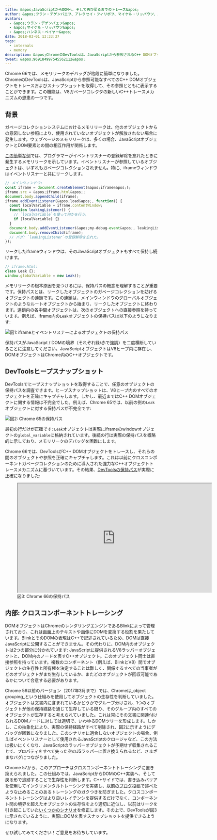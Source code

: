 ```yaml
---
title: &apos;JavaScriptからDOMへ、そして再び戻るまでのトレース&apos;
author: &apos;ウラン・デゲンバエフ、アレクセイ・フィリポフ、マイケル・リッパウツ、ハンネス・ペイヤー — DOMの仲間&apos;
avatars:
  - &apos;ウラン・デゲンバエフ&apos;
  - &apos;マイケル・リッパウツ&apos;
  - &apos;ハンネス・ペイヤー&apos;
date: 2018-03-01 13:33:37
tags:
  - internals
  - memory
description: &apos;ChromeのDevToolsは、JavaScriptから参照されるC++ DOMオブジェクトをトレースし、スナップショットを取得して、JavaScriptから到達可能なすべてのDOMオブジェクトを参照付きで表示できるようになりました。&apos;
tweet: &apos;969184997545562112&apos;
---
```

Chrome 66では、メモリリークのデバッグが格段に簡単になりました。ChromeのDevToolsは、JavaScriptから参照可能なすべてのC++ DOMオブジェクトをトレースおよびスナップショットを取得して、その参照とともに表示することができます。この機能は、V8ガベージコレクタの新しいC++トレースメカニズムの恩恵の一つです。

<!--truncate-->
## 背景

ガベージコレクションシステムにおけるメモリリークは、他のオブジェクトからの意図しない参照により、使用されていないオブジェクトが解放されない場合に発生します。ウェブページのメモリリークは、多くの場合、JavaScriptオブジェクトとDOM要素との間の相互作用が関係します。

[この簡単な例](https://ulan.github.io/misc/leak.html)では、プログラマーがイベントリスナーの登録解除を忘れたときに発生するメモリリークを示しています。イベントリスナーが参照しているオブジェクトは、いずれもガベージコレクションされません。特に、iframeウィンドウはイベントリスナーと共にリークします。

```js
// メインウィンドウ:
const iframe = document.createElement(&apos;iframe&apos;);
iframe.src = &apos;iframe.html&apos;;
document.body.appendChild(iframe);
iframe.addEventListener(&apos;load&apos;, function() {
  const localVariable = iframe.contentWindow;
  function leakingListener() {
    // `localVariable`を使って何かを行う。
    if (localVariable) {}
  }
  document.body.addEventListener(&apos;my-debug-event&apos;, leakingListener);
  document.body.removeChild(iframe);
  // バグ: `leakingListener`の登録解除を忘れた。
});
```

リークしたiframeウィンドウは、そのJavaScriptオブジェクトもすべて保持し続けます。

```js
// iframe.html:
class Leak {};
window.globalVariable = new Leak();
```

メモリリークの根本原因を見つけるには、保持パスの概念を理解することが重要です。保持パスとは、リークしたオブジェクトのガベージコレクションを妨げるオブジェクトの連鎖です。この連鎖は、メインウィンドウのグローバルオブジェクトのようなルートオブジェクトから始まり、リークしたオブジェクトに終わります。連鎖内の各中間オブジェクトは、次のオブジェクトへの直接参照を持っています。例えば、iframe内の`Leak`オブジェクトの保持パスは以下のようになります:

![図1: `iframe`とイベントリスナーによるオブジェクトの保持パス](/_img/tracing-js-dom/retaining-path.svg)

保持パスがJavaScript / DOMの境界（それぞれ緑/赤で強調）を二度横断していることに注意してください。JavaScriptオブジェクトはV8ヒープ内に存在し、DOMオブジェクトはChrome内のC++オブジェクトです。

## DevToolsヒープスナップショット

DevToolsでヒープスナップショットを取得することで、任意のオブジェクトの保持パスを調査できます。ヒープスナップショットは、V8ヒープ内のすべてのオブジェクトを正確にキャプチャします。しかし、最近まではC++ DOMオブジェクトに関する情報は不完全でした。例えば、Chrome 65では、以前の例の`Leak`オブジェクトに対する保持パスが不完全です:

![図2: Chrome 65の保持パス](/_img/tracing-js-dom/chrome-65.png)

最初の行だけが正確です: `Leak`オブジェクトは実際にiframeのwindowオブジェクトの`global_variable`に格納されています。後続の行は実際の保持パスを概略的に示しており、メモリリークのデバッグを困難にします。

Chrome 66では、DevToolsがC++ DOMオブジェクトをトレースし、それらの間のオブジェクトや参照を正確にキャプチャします。これは以前にクロスコンポーネントガベージコレクションのために導入された強力なC++オブジェクトトレースメカニズムに基づいています。その結果、[DevToolsの保持パス](https://www.youtube.com/watch?v=ixadA7DFCx8)が実際に正確になりました:

<figure>
  <div class="video video-16:9">
    <iframe src="https://www.youtube.com/embed/ixadA7DFCx8" width="640" height="360" loading="lazy"></iframe>
  </div>
  <figcaption>図3: Chrome 66の保持パス</figcaption>
</figure>

## 内部: クロスコンポーネントトレーシング

DOMオブジェクトはChromeのレンダリングエンジンであるBlinkによって管理されており、これは画面上のテキストや画像にDOMを変換する役割を果たしています。BlinkとそのDOMの表現はC++で記述されているため、DOMは直接JavaScriptに公開することができません。その代わりに、DOM内のオブジェクトは2つの部分に分かれています: JavaScriptに提供されるV8ラッパーオブジェクトと、DOM内のノードを表すC++オブジェクト。このオブジェクト同士は直接参照を持っています。複数のコンポーネント（例えば、BlinkとV8）間でオブジェクトの生存性と所有権を決定することは難しく、関係するすべての当事者がどのオブジェクトがまだ生存しているか、またどのオブジェクトが回収可能であるかについて合意する必要があります。

Chrome 56以前のバージョン（2017年3月まで）では、Chromeは_object grouping_という仕組みを使用してオブジェクトの生存性を判断していました。オブジェクトは文書内に含まれているかどうかでグループ分けされ、1つのオブジェクトが他の保持経路を通じて生存している限り、そのグループ内のすべてのオブジェクトが生存すると考えられていました。これは常にその文書に関連付けられるDOMノードに対しては適切で、いわゆるDOMツリーを形成します。しかし、この抽象化により、実際の保持経路がすべて削除され、図2に示すようにデバッグが困難になりました。このシナリオに適合しないオブジェクトの場合、例えばイベントリスナーとして使用されるJavaScriptのクロージャなど、この方法は扱いにくくなり、JavaScriptのラッパーオブジェクトが予期せず収集されることで、プロパティをすべて失った空のJSラッパーに置き換えられるなど、さまざまなバグにつながりました。

Chrome 57から、このアプローチはクロスコンポーネントトレーシングに置き換えられました。この仕組みでは、JavaScriptからDOMのC++実装へ、そして戻る形で追跡することで生存性を判断します。C++サイドでは、書き込みバリアを使用してインクリメンタルトレーシングを実装し、[以前のブログ投稿](/blog/orinoco-parallel-scavenger)で述べたような止めることのあるトレーシングのガクつきを防ぎました。クロスコンポーネントトレーシングはより良いレイテンシを提供するだけでなく、コンポーネント間の境界を超えたオブジェクトの生存性をより適切に近似し、以前はリークを引き起こしていた[いくつかのシナリオ](https://bugs.chromium.org/p/chromium/issues/detail?id=501866)を修正します。その上で、DevToolsが図3に示されているように、実際にDOMを表すスナップショットを提供できるようになります。

ぜひ試してみてください！ご意見をお待ちしています。
